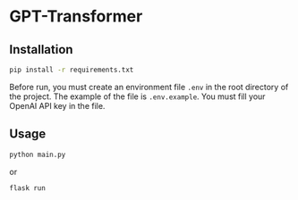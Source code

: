 # GPT-Transformer

## Installation

```bash
pip install -r requirements.txt
```

Before run, you must create an environment file `.env` in the root directory of the project. The example of the file is `.env.example`. You must fill your OpenAI API key in the file.

## Usage

```bash
python main.py
```

or

```bash
flask run
```
